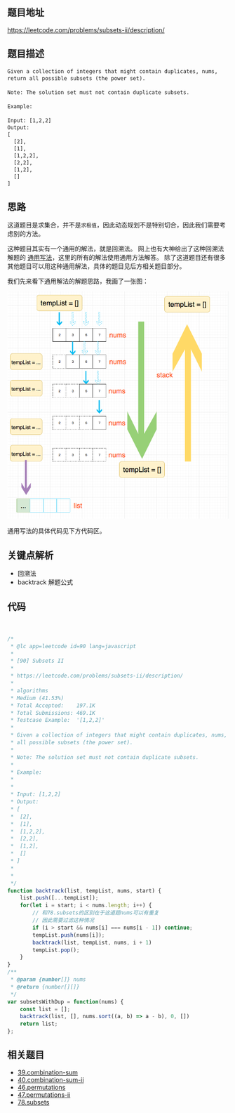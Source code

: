 
## 题目地址
https://leetcode.com/problems/subsets-ii/description/

## 题目描述
```
Given a collection of integers that might contain duplicates, nums, return all possible subsets (the power set).

Note: The solution set must not contain duplicate subsets.

Example:

Input: [1,2,2]
Output:
[
  [2],
  [1],
  [1,2,2],
  [2,2],
  [1,2],
  []
]

```

## 思路

这道题目是求集合，并不是`求极值`，因此动态规划不是特别切合，因此我们需要考虑别的方法。

这种题目其实有一个通用的解法，就是回溯法。
网上也有大神给出了这种回溯法解题的
[通用写法](https://leetcode.com/problems/combination-sum/discuss/16502/A-general-approach-to-backtracking-questions-in-Java-(Subsets-Permutations-Combination-Sum-Palindrome-Partitioning))，这里的所有的解法使用通用方法解答。
除了这道题目还有很多其他题目可以用这种通用解法，具体的题目见后方相关题目部分。

我们先来看下通用解法的解题思路，我画了一张图：

![backtrack](../assets/problems/backtrack.png)

通用写法的具体代码见下方代码区。

## 关键点解析

- 回溯法
- backtrack 解题公式


## 代码

```js


/*
 * @lc app=leetcode id=90 lang=javascript
 *
 * [90] Subsets II
 *
 * https://leetcode.com/problems/subsets-ii/description/
 *
 * algorithms
 * Medium (41.53%)
 * Total Accepted:    197.1K
 * Total Submissions: 469.1K
 * Testcase Example:  '[1,2,2]'
 *
 * Given a collection of integers that might contain duplicates, nums, return
 * all possible subsets (the power set).
 * 
 * Note: The solution set must not contain duplicate subsets.
 * 
 * Example:
 * 
 * 
 * Input: [1,2,2]
 * Output:
 * [
 * ⁠ [2],
 * ⁠ [1],
 * ⁠ [1,2,2],
 * ⁠ [2,2],
 * ⁠ [1,2],
 * ⁠ []
 * ]
 * 
 * 
 */
function backtrack(list, tempList, nums, start) {
    list.push([...tempList]);
    for(let i = start; i < nums.length; i++) {
        // 和78.subsets的区别在于这道题nums可以有重复
        // 因此需要过滤这种情况
        if (i > start && nums[i] === nums[i - 1]) continue;
        tempList.push(nums[i]);
        backtrack(list, tempList, nums, i + 1)
        tempList.pop();
    }
}
/**
 * @param {number[]} nums
 * @return {number[][]}
 */
var subsetsWithDup = function(nums) {
    const list = [];
    backtrack(list, [], nums.sort((a, b) => a - b), 0, [])
    return list;
};
```

## 相关题目

- [39.combination-sum](./39.combination-sum.md)
- [40.combination-sum-ii](./40.combination-sum-ii.md)
- [46.permutations](./46.permutations.md)
- [47.permutations-ii](./47.permutations-ii.md)
- [78.subsets](./78.subsets.md)




